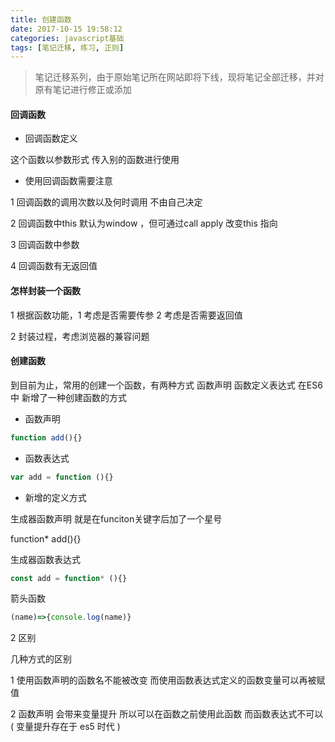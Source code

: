 ```yaml
---
title: 创建函数
date: 2017-10-15 19:58:12
categories: javascript基础
tags: [笔记迁移, 练习, 正则]
---
```


> 笔记迁移系列，由于原始笔记所在网站即将下线，现将笔记全部迁移，并对原有笔记进行修正或添加

<!-- More -->

#### 回调函数

* 回调函数定义

这个函数以参数形式 传入别的函数进行使用

* 使用回调函数需要注意

1 回调函数的调用次数以及何时调用 不由自己决定

2 回调函数中this 默认为window ，但可通过call apply 改变this 指向

3 回调函数中参数

4 回调函数有无返回值


#### 怎样封装一个函数

1 根据函数功能，1 考虑是否需要传参 2 考虑是否需要返回值

2 封装过程，考虑浏览器的兼容问题

#### 创建函数

到目前为止，常用的创建一个函数，有两种方式  函数声明 函数定义表达式  在ES6中 新增了一种创建函数的方式

* 函数声明

```js
function add(){}
```

* 函数表达式

```js
var add = function (){}
```


* 新增的定义方式

生成器函数声明   就是在funciton关键字后加了一个星号

function* add(){}

生成器函数表达式

```js
const add = function* (){}
```

箭头函数

```js
(name)=>{console.log(name)}
```


2 区别

几种方式的区别

1 使用函数声明的函数名不能被改变 而使用函数表达式定义的函数变量可以再被赋值

2 函数声明 会带来变量提升 所以可以在函数之前使用此函数 而函数表达式不可以 ( 变量提升存在于 es5 时代 )






